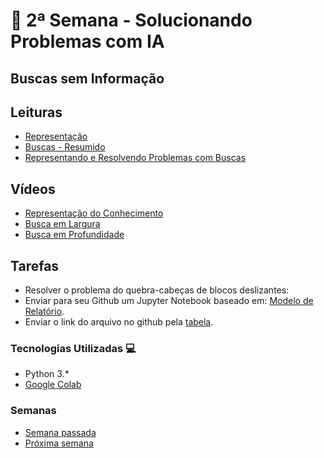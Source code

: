# 🐍 2ª Semana - Solucionando Problemas com IA

## Buscas sem Informação

## Leituras

* [Representação](https://drive.google.com/file/d/150sue3u4TUUaudYdEehR28kJAFmQEHON/view?usp=sharing)
* [Buscas - Resumido](https://ricardomatsumura.medium.com/algoritmos-de-busca-para-intelig%C3%AAncia-artificial-7cb81172396c)
* [Representando e Resolvendo Problemas com Buscas](https://drive.google.com/file/d/1c_dFxt3KONbV7Z-r5Cr0smG8siCAe3le/view?usp=sharing)

## Vídeos

* [Representação do Conhecimento](https://www.youtube.com/watch?v=V-O-RFSRe-E)
* [Busca em Largura](https://www.youtube.com/watch?v=KiCBXu4P-2Y)
* [Busca em Profundidade](https://www.youtube.com/watch?v=7fujbpJ0LB4)

## Tarefas

* Resolver o problema do quebra-cabeças de blocos deslizantes:
* Enviar para seu Github um Jupyter Notebook baseado em: [Modelo de Relatório](https://colab.research.google.com/drive/1dQf8LOmDxFZFxQIOCO2MJDh_shXa-tnj?usp=sharing).
* Enviar o link do arquivo no github pela [tabela](https://docs.google.com/spreadsheets/d/19jrmEy5xRI8dOxOTiZQKPcov924xgntvfgqMvLBGXmo/edit#gid=0).

### Tecnologias Utilizadas 💻

* Python 3.*
* [Google Colab](https://colab.research.google.com/)

### Semanas

* [Semana passada](../Semana_1)
* [Próxima semana](../Semana_3)